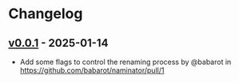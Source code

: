 # Changelog

## [v0.0.1](https://github.com/babarot/naminator/commits/v0.0.1) - 2025-01-14
- Add some flags to control the renaming process by @babarot in https://github.com/babarot/naminator/pull/1
